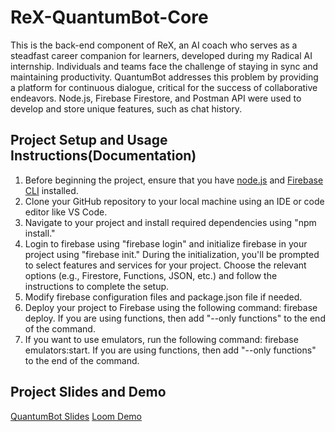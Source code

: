 # ReX-QuantumBot-Core
This is the back-end component of ReX, an AI coach who serves as a steadfast career companion for learners, developed during my Radical AI internship. Individuals and teams face the challenge of staying in sync and maintaining productivity. QuantumBot addresses this problem by providing a platform for continuous dialogue, critical for the success of collaborative endeavors. Node.js, Firebase Firestore, and Postman API were used to develop and store unique features, such as chat history. 

## Project Setup and Usage Instructions(Documentation)  
1. Before beginning the project, ensure that you have [node.js](https://nodejs.org/en) and [Firebase CLI](https://firebaseopensource.com/projects/firebase/firebase-tools/) installed.
2. Clone your GitHub repository to your local machine using an IDE or code editor like VS Code.
3. Navigate to your project and install required dependencies using "npm install."
4. Login to firebase using "firebase login" and initialize firebase in your project using "firebase init." During the initialization, you'll be prompted to select features and services for your project. Choose the relevant options (e.g., Firestore, Functions, JSON, etc.) and follow the instructions to complete the setup.
5. Modify firebase configuration files and package.json file if needed.
6. Deploy your project to Firebase using the following command: firebase deploy. If you are using functions, then add "--only functions" to the end of the command. 
7. If you want to use emulators, run the following command: firebase emulators:start. If you are using functions, then add "--only functions" to the end of the command.

## Project Slides and Demo
[QuantumBot Slides](https://pitch.com/v/quantumbot-beqi5b)
[Loom Demo](https://www.loom.com/share/30f3cbb479af46a7b87a1067df054e31?sid=3854b0ca-8679-4b3a-9d15-f9e77432e6c9)
